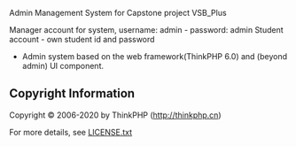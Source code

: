 Admin Management System for Capstone project VSB_Plus

Manager account for system, username: admin - password: admin
Student account - own student id and password

- Admin system based on the web framework(ThinkPHP 6.0) and (beyond admin) UI component.

## Copyright Information

Copyright © 2006-2020 by ThinkPHP (http://thinkphp.cn)

For more details, see [LICENSE.txt](LICENSE.txt)

